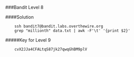 ###Bandit Level 8

####Solution
```
	ssh bandit7@bandit.labs.overthewire.org
	grep "millionth" data.txt | awk -F'\t' '{print $2}'
```


#####Key for Level 9
```
	cvX2JJa4CFALtqS87jk27qwqGhBM9plV
```
